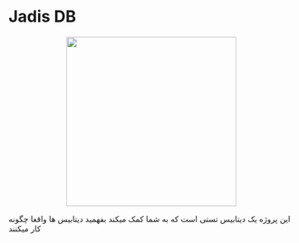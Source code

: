 # Jadis DB

<div align="center">
    <img src="https://i.ibb.co/y6fCNPD/fd8d3cae-b407-4007-b624-89993f6cd4b3.webp" width="300" height="300">
</div>

این پروژه یک دیتابیس تستی است که به شما کمک میکند بفهمید دیتابیس ها واقعا چگونه کار میکنند
